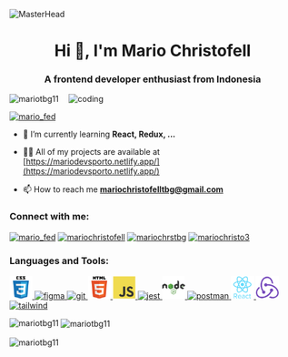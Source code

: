 ![MasterHead](https://user-images.githubusercontent.com/74038190/225813708-98b745f2-7d22-48cf-9150-083f1b00d6c9.gif)
<h1 align="center">Hi 👋, I'm Mario Christofell</h1>
<h3 align="center">A frontend developer enthusiast from Indonesia</h3>
<img align="right" alt="coding" width="400" src="https://i.pinimg.com/originals/c4/7f/e1/c47fe1e0486edd3ae3f25d05a7e58c65.gif">

<p align="left"> <img src="https://komarev.com/ghpvc/?username=mariotbg11&label=Profile%20views&color=0e75b6&style=flat" alt="mariotbg11" /> </p>

<p align="left"> <a href="https://twitter.com/mario_fed" target="blank"><img src="https://img.shields.io/twitter/follow/mario_fed?logo=twitter&style=for-the-badge" alt="mario_fed" /></a> </p>

- 🌱 I’m currently learning **React, Redux, ...**

- 👨‍💻 All of my projects are available at [https://mariodevsporto.netlify.app/](https://mariodevsporto.netlify.app/)

- 📫 How to reach me **mariochristofelltbg@gmail.com**

<h3 align="left">Connect with me:</h3>
<p align="left">
<a href="https://twitter.com/mario_fed" target="blank"><img align="center" src="https://raw.githubusercontent.com/rahuldkjain/github-profile-readme-generator/master/src/images/icons/Social/twitter.svg" alt="mario_fed" height="30" width="40" /></a>
<a href="https://linkedin.com/in/mariochristofell" target="blank"><img align="center" src="https://raw.githubusercontent.com/rahuldkjain/github-profile-readme-generator/master/src/images/icons/Social/linked-in-alt.svg" alt="mariochristofell" height="30" width="40" /></a>
<a href="https://instagram.com/mariochrstbg" target="blank"><img align="center" src="https://raw.githubusercontent.com/rahuldkjain/github-profile-readme-generator/master/src/images/icons/Social/instagram.svg" alt="mariochrstbg" height="30" width="40" /></a>
<a href="https://www.behance.net/mariochristo3" target="blank"><img align="center" src="https://raw.githubusercontent.com/rahuldkjain/github-profile-readme-generator/master/src/images/icons/Social/behance.svg" alt="mariochristo3" height="30" width="40" /></a>
</p>

<h3 align="left">Languages and Tools:</h3>
<p align="left"> <a href="https://www.w3schools.com/css/" target="_blank" rel="noreferrer"> <img src="https://raw.githubusercontent.com/devicons/devicon/master/icons/css3/css3-original-wordmark.svg" alt="css3" width="40" height="40"/> </a> <a href="https://www.figma.com/" target="_blank" rel="noreferrer"> <img src="https://www.vectorlogo.zone/logos/figma/figma-icon.svg" alt="figma" width="40" height="40"/> </a> <a href="https://git-scm.com/" target="_blank" rel="noreferrer"> <img src="https://www.vectorlogo.zone/logos/git-scm/git-scm-icon.svg" alt="git" width="40" height="40"/> </a> <a href="https://www.w3.org/html/" target="_blank" rel="noreferrer"> <img src="https://raw.githubusercontent.com/devicons/devicon/master/icons/html5/html5-original-wordmark.svg" alt="html5" width="40" height="40"/> </a> <a href="https://developer.mozilla.org/en-US/docs/Web/JavaScript" target="_blank" rel="noreferrer"> <img src="https://raw.githubusercontent.com/devicons/devicon/master/icons/javascript/javascript-original.svg" alt="javascript" width="40" height="40"/> </a> <a href="https://jestjs.io" target="_blank" rel="noreferrer"> <img src="https://www.vectorlogo.zone/logos/jestjsio/jestjsio-icon.svg" alt="jest" width="40" height="40"/> </a> <a href="https://nodejs.org" target="_blank" rel="noreferrer"> <img src="https://raw.githubusercontent.com/devicons/devicon/master/icons/nodejs/nodejs-original-wordmark.svg" alt="nodejs" width="40" height="40"/> </a> <a href="https://postman.com" target="_blank" rel="noreferrer"> <img src="https://www.vectorlogo.zone/logos/getpostman/getpostman-icon.svg" alt="postman" width="40" height="40"/> </a> <a href="https://reactjs.org/" target="_blank" rel="noreferrer"> <img src="https://raw.githubusercontent.com/devicons/devicon/master/icons/react/react-original-wordmark.svg" alt="react" width="40" height="40"/> </a> <a href="https://redux.js.org" target="_blank" rel="noreferrer"> <img src="https://raw.githubusercontent.com/devicons/devicon/master/icons/redux/redux-original.svg" alt="redux" width="40" height="40"/> </a> <a href="https://tailwindcss.com/" target="_blank" rel="noreferrer"> <img src="https://www.vectorlogo.zone/logos/tailwindcss/tailwindcss-icon.svg" alt="tailwind" width="40" height="40"/> </a> </p>

<p><img align="left" src="https://github-readme-stats.vercel.app/api/top-langs?username=mariotbg11&show_icons=true&locale=en&layout=compact" alt="mariotbg11" /></p>

<p>&nbsp;<img align="center" src="https://github-readme-stats.vercel.app/api?username=mariotbg11&show_icons=true&locale=en" alt="mariotbg11" /></p>

<p><img align="center" src="https://github-readme-streak-stats.herokuapp.com/?user=mariotbg11&" alt="mariotbg11" /></p>


